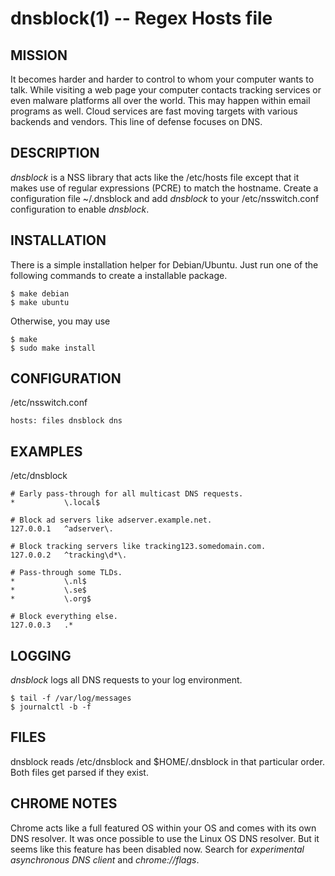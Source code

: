 dnsblock(1) -- Regex Hosts file
===============================

## MISSION

It becomes harder and harder to control to whom your computer wants to talk. While visiting a web page your computer contacts tracking services or even malware platforms all over the world. This may happen within email programs as well. Cloud services are fast moving targets with various backends and vendors. This line of defense focuses on DNS.

## DESCRIPTION

*dnsblock* is a NSS library that acts like the /etc/hosts file except that it makes use of regular expressions (PCRE) to match the hostname. Create a configuration file ~/.dnsblock and add *dnsblock* to your /etc/nsswitch.conf configuration to enable *dnsblock*.

## INSTALLATION

There is a simple installation helper for Debian/Ubuntu. Just run one of the
following commands to create a installable package.

	$ make debian
	$ make ubuntu

Otherwise, you may use

	$ make
	$ sudo make install

## CONFIGURATION

/etc/nsswitch.conf

	hosts: files dnsblock dns

## EXAMPLES

/etc/dnsblock

	# Early pass-through for all multicast DNS requests.
	* 			\.local$

	# Block ad servers like adserver.example.net.
	127.0.0.1	^adserver\.

	# Block tracking servers like tracking123.somedomain.com.
	127.0.0.2	^tracking\d*\.

	# Pass-through some TLDs.
	* 			\.nl$
	* 			\.se$
	* 			\.org$

	# Block everything else.
	127.0.0.3	.*

## LOGGING

*dnsblock* logs all DNS requests to your log environment.

	$ tail -f /var/log/messages
	$ journalctl -b -f

## FILES

dnsblock reads /etc/dnsblock and $HOME/.dnsblock in that particular order. Both files get parsed if they exist.

## CHROME NOTES

Chrome acts like a full featured OS within your OS and comes with its own DNS resolver. It was once possible to use the Linux OS DNS resolver. But it seems like this feature has been disabled now. Search for *experimental asynchronous DNS client* and *chrome://flags*.
